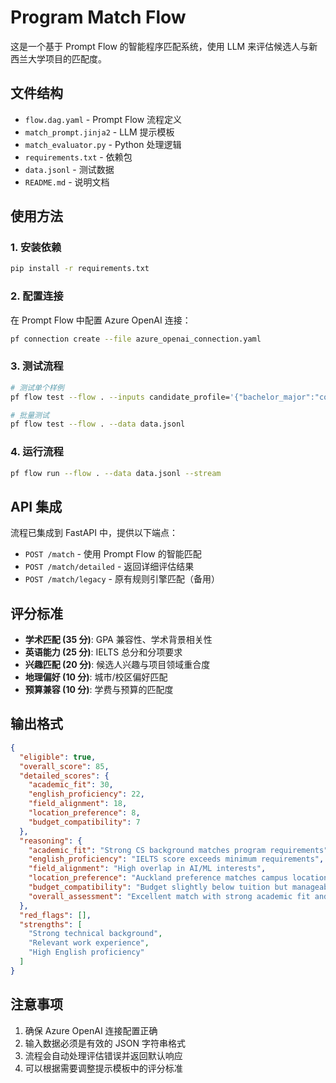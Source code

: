 # Program Match Flow

这是一个基于 Prompt Flow 的智能程序匹配系统，使用 LLM 来评估候选人与新西兰大学项目的匹配度。

## 文件结构

- `flow.dag.yaml` - Prompt Flow 流程定义
- `match_prompt.jinja2` - LLM 提示模板
- `match_evaluator.py` - Python 处理逻辑
- `requirements.txt` - 依赖包
- `data.jsonl` - 测试数据
- `README.md` - 说明文档

## 使用方法

### 1. 安装依赖

```bash
pip install -r requirements.txt
```

### 2. 配置连接

在 Prompt Flow 中配置 Azure OpenAI 连接：

```bash
pf connection create --file azure_openai_connection.yaml
```

### 3. 测试流程

```bash
# 测试单个样例
pf flow test --flow . --inputs candidate_profile='{"bachelor_major":"computer science",...}' program_details='{"program":"Master of CS",...}'

# 批量测试
pf flow test --flow . --data data.jsonl
```

### 4. 运行流程

```bash
pf flow run --flow . --data data.jsonl --stream
```

## API 集成

流程已集成到 FastAPI 中，提供以下端点：

- `POST /match` - 使用 Prompt Flow 的智能匹配
- `POST /match/detailed` - 返回详细评估结果
- `POST /match/legacy` - 原有规则引擎匹配（备用）

## 评分标准

- **学术匹配 (35 分)**: GPA 兼容性、学术背景相关性
- **英语能力 (25 分)**: IELTS 总分和分项要求
- **兴趣匹配 (20 分)**: 候选人兴趣与项目领域重合度
- **地理偏好 (10 分)**: 城市/校区偏好匹配
- **预算兼容 (10 分)**: 学费与预算的匹配度

## 输出格式

```json
{
  "eligible": true,
  "overall_score": 85,
  "detailed_scores": {
    "academic_fit": 30,
    "english_proficiency": 22,
    "field_alignment": 18,
    "location_preference": 8,
    "budget_compatibility": 7
  },
  "reasoning": {
    "academic_fit": "Strong CS background matches program requirements",
    "english_proficiency": "IELTS score exceeds minimum requirements",
    "field_alignment": "High overlap in AI/ML interests",
    "location_preference": "Auckland preference matches campus location",
    "budget_compatibility": "Budget slightly below tuition but manageable",
    "overall_assessment": "Excellent match with strong academic fit and aligned interests"
  },
  "red_flags": [],
  "strengths": [
    "Strong technical background",
    "Relevant work experience",
    "High English proficiency"
  ]
}
```

## 注意事项

1. 确保 Azure OpenAI 连接配置正确
2. 输入数据必须是有效的 JSON 字符串格式
3. 流程会自动处理评估错误并返回默认响应
4. 可以根据需要调整提示模板中的评分标准
